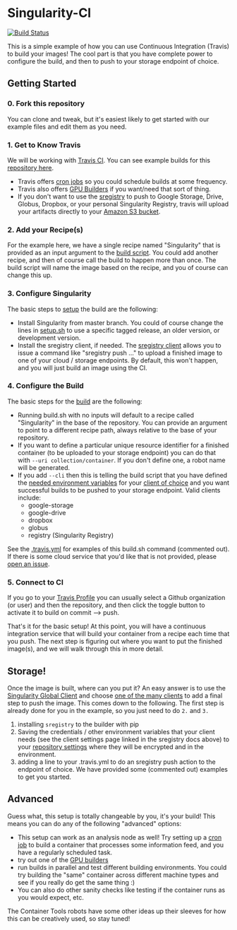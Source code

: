 # Singularity-CI

[![Build Status](https://travis-ci.org/singularityhub/singularity-ci.svg?branch=master)](https://travis-ci.org/singularityhub/singularity-ci)

This is a simple example of how you can use Continuous Integration (Travis) to build your images! The cool part is that you have complete power to configure the build, and then to push to your storage endpoint of choice.

## Getting Started

### 0. Fork this repository

You can clone and tweak, but it's easiest likely to get started with our example files and edit them as you need.

### 1. Get to Know Travis

We will be working with [Travis CI](https://www.travis-ci.org). You can see example builds for this [repository here](https://travis-ci.org/singularityhub/singularity-ci/builds).

 - Travis offers [cron jobs](https://docs.travis-ci.com/user/cron-jobs/) so you could schedule builds at some frequency.
 - Travis also offers [GPU Builders](https://circleci.com/docs/2.0/gpu/) if you want/need that sort of thing.
 - If you don't want to use the [sregistry](https://singularityhub.github.io/sregistry-cli) to push to Google Storage, Drive, Globus, Dropbox, or your personal Singularity Registry, travis will upload your artifacts directly to your [Amazon S3 bucket](https://docs.travis-ci.com/user/uploading-artifacts/).
 
### 2. Add your Recipe(s)

For the example here, we have a single recipe named "Singularity" that is provided as an input argument to the [build
script](build.sh). You could add another recipe, and then of course call the build to happen more than once. The build script will name the image based on the recipe, and you of course can change this up.

### 3. Configure Singularity

The basic steps to [setup](setup.sh) the build are the following:

 - Install Singularity from master branch. You could of course change the lines in [setup.sh](setup.sh) to use a specific tagged release, an older version, or development version.
 - Install the sregistry client, if needed. The [sregistry client]() allows you to issue a command like "sregistry push ..." to upload a finished image to one of your cloud / storage endpoints. By default, this won't happen, and you will just build an image using the CI.

### 4. Configure the Build

The basic steps for the [build](build.sh) are the following:

 - Running build.sh with no inputs will default to a recipe called "Singularity" in the base of the repository. You can provide an argument to point to a different recipe path, always relative to the base of your repository.
 - If you want to define a particular unique resource identifier for a finished container (to be uploaded to your storage endpoint) you can do that with `--uri collection/container`. If you don't define one, a robot name will be generated.
 - If you add `--cli` then this is telling the build script that you have defined the [needed environment variables](https://docs.travis-ci.com/user/environment-variables/#Defining-Variables-in-Repository-Settings) for your [client of choice](https://singularityhub.github.io/sregistry-cli/clients) and you want successful builds to be pushed to your storage endpoint. Valid clients include:
    - google-storage
    - google-drive
    - dropbox
    - globus
    - registry (Singularity Registry)

See the [.travis.yml](.travis.yml) for examples of this build.sh command (commented out). If there is some cloud service that you'd like that is not provided, please [open an issue](https://www.github.com/singularityhub/sregistry-cli/issues).

### 5. Connect to CI

If you go to your [Travis Profile](https://travis-ci.org/profile) you can usually select a Github organization (or user) and then the repository, and then click the toggle button to activate it to build on commit --> push.

That's it for the basic setup! At this point, you will have a continuous integration service that will build your container from a recipe each time that you push. The next step is figuring out where you want to put the finished image(s), and we will walk through this in more detail.


## Storage!

Once the image is built, where can you put it? An easy answer is to use the [Singularity Global Client](https://singularityhub.github.io/sregistry-cli) and choose [one of the many clients](https://singularityhub.github.io/sregistry-cli/clients) to add a final step to push the image. This comes down to the following. The first step is already done for you in the example, so you just need to do `2.` and `3.`

 1. installing `sregistry` to the builder with pip
 2. Saving the credentials / other environment variables that your client needs (see the client settings page linked in the sregistry docs above) to your [repository settings](https://docs.travis-ci.com/user/environment-variables/#Defining-Variables-in-Repository-Settings) where they will be encrypted and in the environment.
 3. adding a line to your .travis.yml to do an sregistry push action to the endpoint of choice. We have provided some (commented out) examples to get you started. 

## Advanced

Guess what, this setup is totally changeable by you, it's your build! This means you can do any of the following "advanced" options:

 - This setup can work as an analysis node as well! Try setting up a [cron job](https://docs.travis-ci.com/user/cron-jobs/) to build a container that processes some information feed, and you have a regularly scheduled task.
 - try out one of the [GPU builders](https://circleci.com/docs/2.0/gpu/)
 - run builds in parallel and test different building environments. You could try building the "same" container across different machine types and see if you really do get the same thing :)
 - You can also do other sanity checks like testing if the container runs as you would expect, etc.

The Container Tools robots have some other ideas up their sleeves for how this can be creatively used, so stay tuned!
